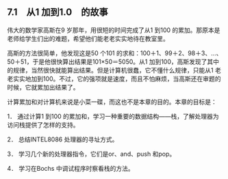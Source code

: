 ## 7.1　从1 加到1.0　的故事

伟大的数学家高斯在9 岁那年，用很短的时间完成了从1 到100 的累加。那原本是老师给学生们出的难题，希望他们能老老实实地待在教室里。

高斯的方法很简单，他发现这是50 个101 的求和：100＋1、99＋2、98＋3、…、50＋51，于是他很快算出结果是101×50＝5050。从1 加到100，高斯发现了其中的规律，当然很快就能算出结果。但是计算机很蠢，它不懂什么规律，只能从1 老老实实地加到100。不过，它的强项就是速度，而且不怕麻烦，当高斯还在审题的时候，它就累加出结果了。

计算累加和对计算机来说是小菜一碟，而这也不是本章的目的。本章的目标是：

1． 通过计算1 到100 的累加和，学习一种重要的数据结构——栈，了解处理器为访问栈提供了怎样的支持。

2． 总结INTEL8086 处理器的寻址方式。

3． 学习几个新的处理器指令，它们是or、and、push 和pop。

4． 学习在Bochs 中调试程序时察看栈的方法。